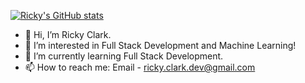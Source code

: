 [![Ricky's GitHub stats](https://github-readme-stats.vercel.app/api?username=Ricky-ClarkIII)](https://github.com/Ricky-ClarkIII/github-readme-stats)
- 👋 Hi, I’m Ricky Clark.
- 👀 I’m interested in Full Stack Development and Machine Learning!
- 🌱 I’m currently learning Full Stack Development.
- 📫 How to reach me: Email - ricky.clark.dev@gmail.com

<!---
Ricky-Clark/Ricky-Clark is a ✨ special ✨ repository because its `README.md` (this file) appears on your GitHub profile.
You can click the Preview link to take a look at your changes.
--->
